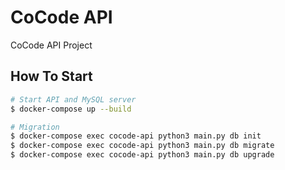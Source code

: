 # CoCode API

CoCode API Project

## How To Start
```bash
# Start API and MySQL server
$ docker-compose up --build

# Migration
$ docker-compose exec cocode-api python3 main.py db init
$ docker-compose exec cocode-api python3 main.py db migrate
$ docker-compose exec cocode-api python3 main.py db upgrade
```